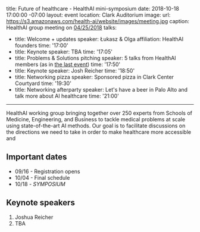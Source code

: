 
title: Future of healthcare - HealthAI mini-symposium
date: 2018-10-18 17:00:00 -07:00
layout: event
location: Clark Auditorium
image:
  url: https://s3.amazonaws.com/health-ai/website/images/meeting.jpg
  caption: HealthAI group meeting on <a href="/events/2018-04-25-kick-off-seminar.html">04/25/2018</a>
talks:
- title: Welcome + updates
  speaker: Łukasz & Olga
  affiliation: HealthAI founders
  time: '17:00'
- title: Keynote
  speaker: TBA
  time: '17:05'
- title: Problems & Solutions pitching
  speaker: 5 talks from HealthAI members (as in <a href="/events/2018-05-30-problems-and-solutoins.html">the
    last event</a>)
  time: '17:50'
- title: Keynote
  speaker: Josh Reicher
  time: '18:50'
- title: Networking pizza
  speaker: Sponsored pizza in Clark Center Courtyard
  time: '19:30'
- title: Networking afterparty
  speaker: Let's have a beer in Palo Alto and talk more about AI healthcare
  time: '21:00'
---

HealthAI working group bringing together over 250 experts from Schools of Medicine, Engineering, and Business to tackle medical problems at scale using state-of-the-art AI methods. Our goal is to facilitate discussions on the directions we need to take in order to make healthcare more accessible and

## Important dates

* 09/16 - Registration opens
* 10/04 - Final schedule
* 10/18 - *SYMPOSIUM*	 

## Keynote speakers

1. Joshua Reicher
2. TBA

